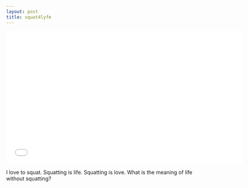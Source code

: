 ```yaml
---
layout: post
title: squat4lyfe
---
```


<iframe width="640" height="360" src="//www.youtube.com/embed/a48rsNu4yO4?feature=player_detailpage" frameborder="0" allowfullscreen></iframe>

I love to squat. Squatting is life. Squatting is love. What is the meaning of life without squatting?

